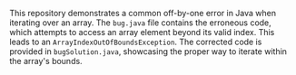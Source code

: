 This repository demonstrates a common off-by-one error in Java when iterating over an array. The `bug.java` file contains the erroneous code, which attempts to access an array element beyond its valid index. This leads to an `ArrayIndexOutOfBoundsException`. The corrected code is provided in `bugSolution.java`, showcasing the proper way to iterate within the array's bounds.